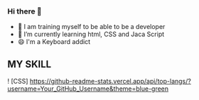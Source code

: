 ### Hi there 👋

- 🔭 I am training myself to be able to be a developer
- 🌱 I’m currently learning html, CSS and Jaca Script
- 😄 I'm a Keyboard addict


## MY SKILL
 ! [CSS] https://github-readme-stats.vercel.app/api/top-langs/?username=Your_GitHub_Username&theme=blue-green
